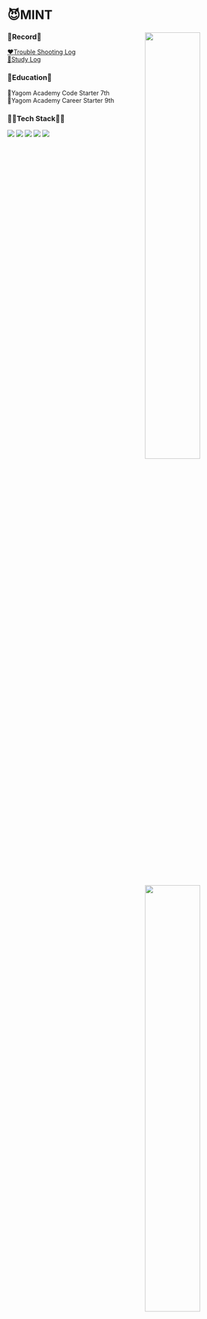 # 😈MINT

<!---
mint3382/mint3382 is a ✨ special ✨ repository because its `README.md` (this file) appears on your GitHub profile.
You can click the Preview link to take a look at your changes.
--->


<div align="center">

<img align="right" width="50%" src="https://github-readme-stats.vercel.app/api?username=mint3382&show_icons=true&theme=dracula&hide="/>


<div align="left">
  
### 📝Record📝
[❤️Trouble Shooting Log](https://mintraum.tistory.com/)
<br>
[💙Study Log](https://velog.io/@mintsong/posts)
 
 
</div>
 


<img align="right" width="50%" src="https://github-readme-stats.vercel.app/api/top-langs/?username=mint3382&theme=dracula&exclude_repo=Computer-Science-Engineering&layout=compact&langs_count=10"/></a>
<img align="right" width="50%" src="http://mazassumnida.wtf/api/generate_badge?boj=tama1221"/></a>
 
<div align="left">
  
### 📔Education📔
 🐻Yagom Academy Code Starter 7th
 <br>
 🐻Yagom Academy Career Starter 9th
 <br>

### 👩‍💻Tech Stack👩‍💻
<img src="https://img.shields.io/badge/Swift-F05138?style=flat-square&logo=Swift&logoColor=white"/> <img src="https://img.shields.io/badge/iOS-000000?style=flat-square&logo=Apple&logoColor=white"/> <img src="https://img.shields.io/badge/XCode-147EFB?style=flat-square&logo=xcode&logoColor=white"/> <img src="https://img.shields.io/badge/GitHub-181717?style=flat-square&logo=github&logoColor=white"/> <img src="https://img.shields.io/badge/Git-F05032?style=flat-square&logo=Git&logoColor=white"/>
 
 
</div>


